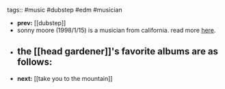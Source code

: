 tags:: #music #dubstep #edm #musician

- **prev:** [[dubstep]]
- sonny moore (1998/1/15) is a musician from california. read more [here](https://en.wikipedia.org/wiki/Skrillex).
- the [[head gardener]]'s  favorite albums are as follows:
	-
- **next:** [[take you to the mountain]]